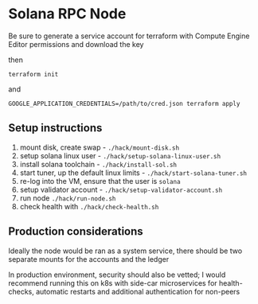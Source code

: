 # Solana RPC Node

Be sure to generate a service account for terraform with Compute Engine Editor
permissions and download the key

then

```
terraform init
```

and

```
GOOGLE_APPLICATION_CREDENTIALS=/path/to/cred.json terraform apply
```

## Setup instructions

1. mount disk, create swap - `./hack/mount-disk.sh`
2. setup solana linux user - `./hack/setup-solana-linux-user.sh`
3. install solana toolchain - `./hack/install-sol.sh`
4. start tuner, up the default linux limits - `./hack/start-solana-tuner.sh`
5. re-log into the VM, ensure that the user is `solana`
6. setup validator account - `./hack/setup-validator-account.sh`
7. run node `./hack/run-node.sh`
8. check health with `./hack/check-health.sh`

## Production considerations

Ideally the node would be ran as a system service, there should be two separate
mounts for the accounts and the ledger

In production environment, security should also be vetted; I would recommend
running this on k8s with side-car microservices for health-checks, automatic
restarts and additional authentication for non-peers
